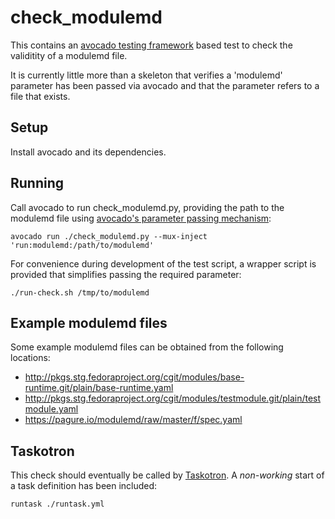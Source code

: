 # check_modulemd

This contains an [avocado testing framework](http://avocado-framework.github.io/)
based test to check the validitity of a modulemd file.

It is currently little more than a skeleton that verifies a 'modulemd' parameter has been
passed via avocado and that the parameter refers to a file that exists.

## Setup

Install avocado and its dependencies.

## Running

Call avocado to run check_modulemd.py, providing the path to the modulemd file using
[avocado's parameter passing mechanism](http://avocado-framework.readthedocs.io/en/latest/WritingTests.html#accessing-test-parameters):

    avocado run ./check_modulemd.py --mux-inject 'run:modulemd:/path/to/modulemd'

For convenience during development of the test script, a wrapper script is
provided that simplifies passing the required parameter:

    ./run-check.sh /tmp/to/modulemd

## Example modulemd files

Some example modulemd files can be obtained from the following locations:

* http://pkgs.stg.fedoraproject.org/cgit/modules/base-runtime.git/plain/base-runtime.yaml
* http://pkgs.stg.fedoraproject.org/cgit/modules/testmodule.git/plain/testmodule.yaml
* https://pagure.io/modulemd/raw/master/f/spec.yaml

## Taskotron

This check should eventually be called by [Taskotron](https://fedoraproject.org/wiki/Taskotron). A *non-working* start of a task definition has been included:

    runtask ./runtask.yml
